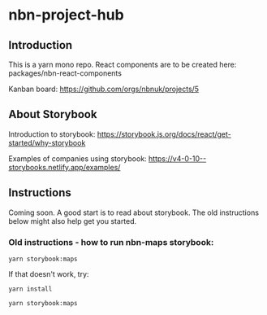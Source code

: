 # nbn-project-hub

## Introduction
This is a yarn mono repo. React components are to be created here: packages/nbn-react-components

Kanban board: https://github.com/orgs/nbnuk/projects/5

## About Storybook

Introduction to storybook:
https://storybook.js.org/docs/react/get-started/why-storybook


Examples of companies using storybook:
https://v4-0-10--storybooks.netlify.app/examples/

## Instructions
Coming soon. A good start is to read about storybook. The old instructions below might also help get you started.

### Old instructions - how to run nbn-maps storybook:
```
yarn storybook:maps
```

If that doesn't work, try:

```
yarn install

yarn storybook:maps
```
